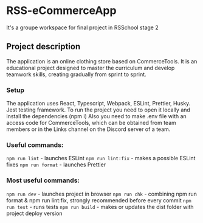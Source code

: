 # RSS-eCommerceApp

It's a groupe workspace for final project in RSSchool stage 2

## Project description

The application is an online clothing store based on CommerceTools.
It is an educational project designed to master the curriculum and develop teamwork skills, creating gradually from sprint to sprint.

### Setup

The application uses React, Typescript, Webpack, ESLint, Prettier, Husky.
Jest testing framework.
To run the project you need to open it locally and install the dependencies (npm i)
Also you need to make .env file with an access code for CommerceTools, which can be obtained from team members or in the Links channel on the Discord server of a team.

### Useful commands:

`npm run lint` - launches ESLint
`npm run lint:fix` - makes a possible ESLint fixes
`npm run format` - launches Prettier

### Most useful commands:

`npm run dev` - launches project in browser
`npm run chk` - combining npm run format & npm run lint:fix, strongly recommended before every commit
`npm run test` - runs tests
`npm run build` - makes or updates the dist folder with project deploy version
